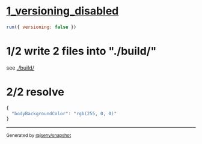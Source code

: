 # [1_versioning_disabled](../../link_href_@import.test.mjs#L24)

```js
run({ versioning: false })
```

# 1/2 write 2 files into "./build/"

see [./build/](./build/)

# 2/2 resolve

```js
{
  "bodyBackgroundColor": "rgb(255, 0, 0)"
}
```

---

<sub>
  Generated by <a href="https://github.com/jsenv/core/tree/main/packages/independent/snapshot">@jsenv/snapshot</a>
</sub>
